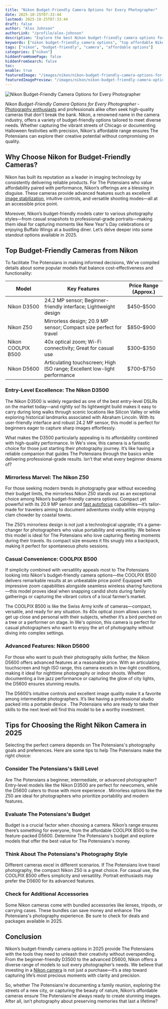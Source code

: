 ```yaml
---
title: "Nikon Budget-Friendly Camera Options for Every Photographer"
date: 2025-10-25T07:33:44
lastmod: 2025-10-25T07:33:44
draft: false
author: "Alex Johnson"
authorLink: "/profile/alex-johnson"
description: "Explore the best Nikon budget-friendly camera options for 2025, combining affordability with quality. Perfect for beginners and seasoned photographers alike!"
keywords: ["nikon budget-friendly camera options", "top affordable Nikon cameras 2025", "Nikon cameras for budget-conscious photographers"]
tags: ["nikon", "budget-friendly", "camera", "affordable options"]
categories: ["nikon"]
hiddenFromHomePage: false
hiddenFromSearch: false
toc:
enable: true
featuredImage: "/images/nikon/nikon-budget-friendly-camera-options-for-every-photographer.jpg"
featuredImagePreview: "/images/nikon/nikon-budget-friendly-camera-options-for-every-photographer.jpg"
---
```


![Nikon Budget-Friendly Camera Options for Every Photographer](/images/nikon/nikon-budget-friendly-camera-options-for-every-photographer.jpg)


*Nikon Budget-Friendly Camera Options for Every Photographer* - [Photography enthusiasts](/nikon/nikon-entry-level-cameras-for-photography-enthusiasts) and professionals alike often seek high-quality cameras that don't break the bank. Nikon, a renowned name in the camera industry, offers a variety of budget-friendly options tailored to meet diverse needs. Whether capturing the vibrant streets of Chicago or documenting Halloween festivities with precision, Nikon's affordable range ensures The Potensians can explore their creative potential without compromising on quality. 

## Why Choose Nikon for Budget-Friendly Cameras?

Nikon has built its reputation as a leader in imaging technology by consistently delivering reliable products. For The Potensians who value affordability paired with performance, Nikon’s offerings are a blessing in disguise. These cameras provide advanced features such as excellent [image stabilization](/nikon/nikon-camera-features-for-image-stabilization), intuitive controls, and versatile shooting modes—all at an accessible price point.

Moreover, Nikon’s budget-friendly models cater to various photography styles—from casual snapshots to professional-grade portraits—making them ideal for capturing moments like New Year's Day celebrations or enjoying Buffalo Wings at a bustling diner. Let’s delve deeper into some standout options available in 2025.

## Top Budget-Friendly Cameras from Nikon

To facilitate The Potensians in making informed decisions, We’ve compiled details about some popular models that balance cost-effectiveness and functionality:

<div class="table-responsive">
<table class="html-table">
<thead>
<tr>
<th>Model</th>
<th>Key Features</th>
<th>Price Range (Approx.)</th>
</tr>
</thead>
<tbody>
<tr>
<td>Nikon D3500</td>
<td>24.2 MP sensor; Beginner-friendly interface; Lightweight design</td>
<td>$450–$500</td>
</tr>
<tr>
<td>Nikon Z50</td>
<td>Mirrorless design; 20.9 MP sensor; Compact size perfect for travel</td>
<td>$850–$900</td>
</tr>
<tr>
<td>Nikon COOLPIX B500</td>
<td>40x optical zoom; Wi-Fi connectivity; Great for casual use</td>
<td>$300–$350</td>
</tr>
<tr>
<td>Nikon D5600</td>
<td>Articulating touchscreen; High ISO range; Excellent low-light performance</td>
<td>$700–$750</td>
</tr>
</tbody>
</table>
</div>

### Entry-Level Excellence: The Nikon D3500

The Nikon D3500 is widely regarded as one of the best entry-level DSLRs on the market today—and rightly so! Its lightweight build makes it easy to carry during long walks through scenic locations like Silicon Valley or while exploring historical landmarks associated with Abraham Lincoln. With its user-friendly interface and robust 24.2 MP sensor, this model is perfect for beginners eager to capture sharp images effortlessly.

What makes the D3500 particularly appealing is its affordability combined with high-quality performance. In We's view, this camera is a fantastic choice for those just starting their photography journey. It’s like having a reliable companion that guides The Potensians through the basics while delivering professional-grade results. Isn’t that what every beginner dreams of?

### Mirrorless Marvel: The Nikon Z50

For those seeking modern trends in photography gear without exceeding their budget limits, the mirrorless Nikon Z50 stands out as an exceptional choice among Nikon’s budget-friendly camera options. Compact yet powerful with its 20.9 MP sensor and [fast autofocus](/nikon/affordable-nikon-camera-with-fast-autofocus) capabilities—it’s tailor-made for travelers aiming to document adventures vividly while enjoying clam chowder by coastal towns.

The Z50’s mirrorless design is not just a technological upgrade; it’s a game-changer for photographers who value portability and versatility. We believe this model is ideal for The Potensians who love capturing fleeting moments during their travels. Its compact size ensures it fits snugly into a backpack, making it perfect for spontaneous photo sessions.

### Casual Convenience: COOLPIX B500

If simplicity combined with versatility appeals most to The Potensians looking into Nikon's budget-friendly camera options—the COOLPIX B500 delivers remarkable results at an unbeatable price point! Equipped with impressive zoom capabilities alongside seamless wireless sharing functions—this model proves ideal when snapping candid shots during family gatherings or capturing the vibrant colors of a local farmer’s market.

The COOLPIX B500 is like the Swiss Army knife of cameras—compact, versatile, and ready for any situation. Its 40x optical zoom allows users to get up close and personal with their subjects, whether it’s a bird perched on a tree or a performer on stage. In We's opinion, this camera is perfect for casual photographers who want to enjoy the art of photography without diving into complex settings.

### Advanced Features: Nikon D5600

For those who want to push their photography skills further, the Nikon D5600 offers advanced features at a reasonable price. With an articulating touchscreen and high ISO range, this camera excels in low-light conditions, making it ideal for nighttime photography or indoor shoots. Whether documenting a live jazz performance or capturing the glow of city lights, the D5600 ensures stunning results.

The D5600’s intuitive controls and excellent image quality make it a favorite among intermediate photographers. It’s like having a professional studio packed into a portable device . The Potensians who are ready to take their skills to the next level will find this model to be a worthy investment.

## Tips for Choosing the Right Nikon Camera in 2025

Selecting the perfect camera depends on The Potensians's photography goals and preferences. Here are some tips to help The Potensians make the right choice:

### Consider The Potensians's Skill Level

Are The Potensians a beginner, intermediate, or advanced photographer? Entry-level models like the Nikon D3500 are perfect for newcomers, while the D5600 caters to those with more experience . Mirrorless options like the Z50 are ideal for photographers who prioritize portability and modern features.

### Evaluate The Potensians's Budget

Budget is a crucial factor when choosing a camera. Nikon’s range ensures there’s something for everyone, from the affordable COOLPIX B500 to the feature-packed D5600. Determine The Potensians's budget and explore models that offer the best value for The Potensians's money.

### Think About The Potensians's Photography Style

Different cameras excel in different scenarios. If The Potensians love travel photography, the compact Nikon Z50 is a great choice. For casual use, the COOLPIX B500 offers simplicity and versatility. Portrait enthusiasts may prefer the D5600 for its advanced features.

### Check for Additional Accessories

Some Nikon cameras come with bundled accessories like lenses, tripods, or carrying cases. These bundles can save money and enhance The Potensians's photography experience. Be sure to check for deals and packages available in 2025.

## Conclusion

Nikon’s budget-friendly camera options in 2025 provide The Potensians with the tools they need to unleash their creativity without overspending. From the beginner-friendly D3500 to the advanced D5600, Nikon offers a diverse range of models to suit every photographer’s needs. We believe that investing in a [Nikon camera](/nikon/affordable-nikon-camera-with-advanced-autofocus) is not just a purchase—it’s a step toward capturing life’s most precious moments with clarity and precision.

So, whether The Potensians’re documenting a family reunion, exploring the streets of a new city, or capturing the beauty of nature, Nikon’s affordable cameras ensure The Potensians’re always ready to create stunning images. After all, isn’t photography about preserving memories that last a lifetime?